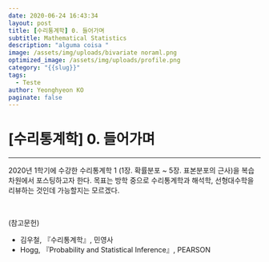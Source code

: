 ```yaml
---
date: 2020-06-24 16:43:34
layout: post
title: [수리통계학] 0. 들어가며
subtitle: Mathematical Statistics
description: "alguma coisa "
image: /assets/img/uploads/bivariate noraml.png
optimized_image: /assets/img/uploads/profile.png
category: "{{slug}}"
tags:
  - Teste
author: Yeonghyeon KO
paginate: false
---
```

# [수리통계학] 0. 들어가며
---

  2020년 1학기에 수강한 수리통계학 1 (1장. 확률분포 ~ 5장. 표본분포의 근사)을 복습 차원에서 포스팅하고자 한다. 목표는 방학 중으로 수리통계학과 해석학, 선형대수학을 리뷰하는 것인데 가능할지는 모르겠다.



<br>



(참고문헌)
 - 김우철, 『수리통계학』, 민영사
 - Hogg, 『Probability and Statistical Inference』, PEARSON
